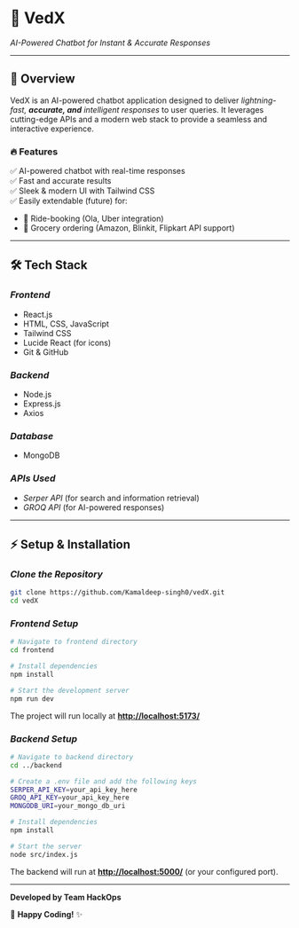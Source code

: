 # 🧠 VedX

*AI-Powered Chatbot for Instant & Accurate Responses*



---

## 🚀 Overview

VedX is an AI-powered chatbot application designed to deliver *lightning-fast, ****accurate, and**** intelligent responses* to user queries. It leverages cutting-edge APIs and a modern web stack to provide a seamless and interactive experience.

### 🔥 Features

✅ AI-powered chatbot with real-time responses\
✅ Fast and accurate results\
✅ Sleek & modern UI with Tailwind CSS\
✅ Easily extendable (future) for:

- 🚕 Ride-booking (Ola, Uber integration)
- 🛒 Grocery ordering (Amazon, Blinkit, Flipkart API support)

---

## 🛠 Tech Stack

### *Frontend*

- React.js
- HTML, CSS, JavaScript
- Tailwind CSS
- Lucide React (for icons)
- Git & GitHub

### *Backend*

- Node.js
- Express.js
- Axios

### *Database*

- MongoDB

### *APIs Used*

- *Serper API* (for search and information retrieval)
- *GROQ API* (for AI-powered responses)

---

## ⚡ Setup & Installation

### *Clone the Repository*

```bash
git clone https://github.com/Kamaldeep-singh0/vedX.git  
cd vedX  
```

### *Frontend Setup*

```bash
# Navigate to frontend directory  
cd frontend  

# Install dependencies  
npm install  

# Start the development server  
npm run dev  
```

The project will run locally at [**http://localhost:5173/**](http://localhost:5173/)

### *Backend Setup*

```bash
# Navigate to backend directory  
cd ../backend  

# Create a .env file and add the following keys  
SERPER_API_KEY=your_api_key_here  
GROQ_API_KEY=your_api_key_here
MONGODB_URI=your_mongo_db_uri

# Install dependencies  
npm install  

# Start the server  
node src/index.js  
```

The backend will run at [**http://localhost:5000/**](http://localhost:5000/) (or your configured port).

---

**Developed by Team HackOps**

🚀 **Happy Coding!** ✨

